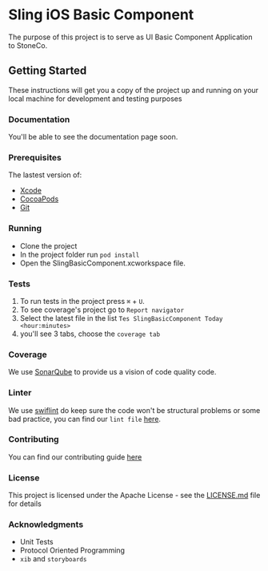 # Sling iOS Basic Component

The purpose of this project is to serve as UI Basic Component Application to StoneCo.

## Getting Started

These instructions will get you a copy of the project up and running on your local machine for development and testing purposes

### Documentation

You'll be able to see the documentation page soon.

### Prerequisites

The lastest version of:

- [Xcode](https://itunes.apple.com/br/app/xcode/id497799835?mt=12)
- [CocoaPods](https://cocoapods.org)
- [Git](https://git-scm.com)

### Running

- Clone the project
- In the project folder run `pod install`
- Open the SlingBasicComponent.xcworkspace file.

### Tests

1. To run tests in the project press `⌘` + `U`.
2. To see coverage's project go to `Report navigator`
3. Select the latest file in the list `Tes SlingBasicComponent Today <hour:minutes>`
4. you'll see 3 tabs, choose the `coverage tab`

### Coverage

We use [SonarQube](https://www.sonarqube.org) to provide us a vision of code quality code.

### Linter

We use [swiflint](https://github.com/realm/SwiftLint) do keep sure the code won't be structural problems or some bad practice, you can find our `lint file` [here](https://github.com/stone-payments/sling-ios-basic-component/blob/master/.swiftlint-ci.yml).

### Contributing

You can find our contributing guide [here](https://github.com/stone-payments/sling-ios-basic-component/blob/master/CONTRIBUTING.md)

### License

This project is licensed under the Apache License - see the [LICENSE.md](https://github.com/stone-payments/sling-swift-sdk/blob/master/LICENSE) file for details

### Acknowledgments

- Unit Tests
- Protocol Oriented Programming
- `xib` and `storyboards`
